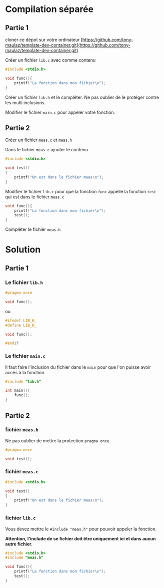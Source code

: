 # Compilation séparée

## Partie 1
cloner ce dépot sur votre ordinateur
[https://github.com/tony-maulaz/template-dev-container.git](https://github.com/tony-maulaz/template-dev-container.git)

Créer un fichier `lib.c` avec comme contenu
```C
#include <stdio.h>

void func(){
    printf("La fonction dans mon fichier\n");
}
```

Créer un fichier `lib.h` et le compléter. Ne pas oublier de le protéger contre les mutli inclusions.

Modifier le fichier `main.c` pour appeler votre fonction.

## Partie 2

Créer un fichier `meas.c` et `meas.h`

Dans le fichier `meas.c` ajouter le contenu
```C
#include <stdio.h>

void test()
{
    printf("On est dans le fichier meas\n");
}
```

Modifier le fichier `lib.c` pour que la fonction `func` appelle la fonction `test` qui est dans le fichier `meas.c`

```C
void func(){
    printf("La fonction dans mon fichier\n");
    test();
}
```

Compléter le fichier `meas.h`

# Solution

## Partie 1

### Le fichier `lib.h`
```C
#pragma once

void func();
```

ou 

```C
#ifndef LIB_H_
#define LIB_H_

void func();

#endif
```

### Le fichier `main.c`

Il faut faire l'inclusion du fichier dans le `main` pour que l'on puisse avoir accès à la fonction.

```C
#include "lib.h"

int main(){
    func();
}
```

## Partie 2

### fichier `meas.h`

Ne pas oublier de mettre la protection `pragma once`

```C
#pragma once

void test();
```

### fichier `meas.c`

```C
#include <stdio.h>

void test()
{
    printf("On est dans le fichier meas\n");
}
```

### fichier `lib.c`

Vous devez mettre le `#include "meas.h"`  pour pouvoir appeler la fonction.

**Attention, l'include de se fichier doit être uniquement ici et dans aucun autre fichier.**

```C
#include <stdio.h>
#include "meas.h"

void func(){
    printf("La fonction dans mon fichier\n");
    test();
}
```

